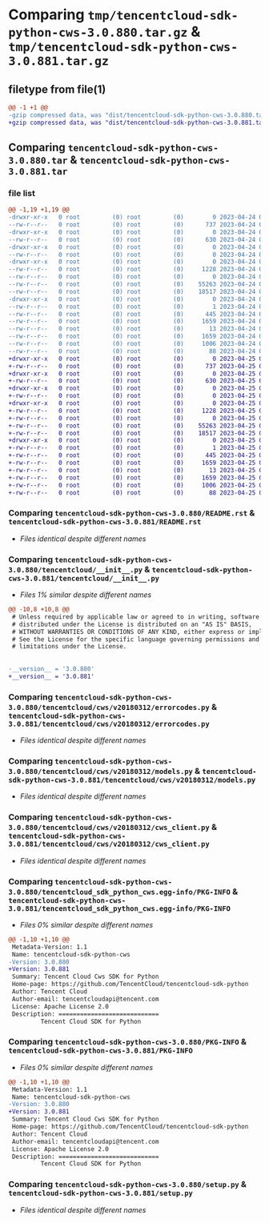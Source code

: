 # Comparing `tmp/tencentcloud-sdk-python-cws-3.0.880.tar.gz` & `tmp/tencentcloud-sdk-python-cws-3.0.881.tar.gz`

## filetype from file(1)

```diff
@@ -1 +1 @@
-gzip compressed data, was "dist/tencentcloud-sdk-python-cws-3.0.880.tar", last modified: Mon Apr 24 03:01:47 2023, max compression
+gzip compressed data, was "dist/tencentcloud-sdk-python-cws-3.0.881.tar", last modified: Tue Apr 25 00:34:41 2023, max compression
```

## Comparing `tencentcloud-sdk-python-cws-3.0.880.tar` & `tencentcloud-sdk-python-cws-3.0.881.tar`

### file list

```diff
@@ -1,19 +1,19 @@
-drwxr-xr-x   0 root         (0) root         (0)        0 2023-04-24 03:01:47.000000 tencentcloud-sdk-python-cws-3.0.880/
--rw-r--r--   0 root         (0) root         (0)      737 2023-04-24 03:01:47.000000 tencentcloud-sdk-python-cws-3.0.880/README.rst
-drwxr-xr-x   0 root         (0) root         (0)        0 2023-04-24 03:01:47.000000 tencentcloud-sdk-python-cws-3.0.880/tencentcloud/
--rw-r--r--   0 root         (0) root         (0)      630 2023-04-24 03:01:47.000000 tencentcloud-sdk-python-cws-3.0.880/tencentcloud/__init__.py
-drwxr-xr-x   0 root         (0) root         (0)        0 2023-04-24 03:01:47.000000 tencentcloud-sdk-python-cws-3.0.880/tencentcloud/cws/
--rw-r--r--   0 root         (0) root         (0)        0 2023-04-24 03:01:47.000000 tencentcloud-sdk-python-cws-3.0.880/tencentcloud/cws/__init__.py
-drwxr-xr-x   0 root         (0) root         (0)        0 2023-04-24 03:01:47.000000 tencentcloud-sdk-python-cws-3.0.880/tencentcloud/cws/v20180312/
--rw-r--r--   0 root         (0) root         (0)     1228 2023-04-24 03:01:47.000000 tencentcloud-sdk-python-cws-3.0.880/tencentcloud/cws/v20180312/errorcodes.py
--rw-r--r--   0 root         (0) root         (0)        0 2023-04-24 03:01:47.000000 tencentcloud-sdk-python-cws-3.0.880/tencentcloud/cws/v20180312/__init__.py
--rw-r--r--   0 root         (0) root         (0)    55263 2023-04-24 03:01:47.000000 tencentcloud-sdk-python-cws-3.0.880/tencentcloud/cws/v20180312/models.py
--rw-r--r--   0 root         (0) root         (0)    18517 2023-04-24 03:01:47.000000 tencentcloud-sdk-python-cws-3.0.880/tencentcloud/cws/v20180312/cws_client.py
-drwxr-xr-x   0 root         (0) root         (0)        0 2023-04-24 03:01:47.000000 tencentcloud-sdk-python-cws-3.0.880/tencentcloud_sdk_python_cws.egg-info/
--rw-r--r--   0 root         (0) root         (0)        1 2023-04-24 03:01:47.000000 tencentcloud-sdk-python-cws-3.0.880/tencentcloud_sdk_python_cws.egg-info/dependency_links.txt
--rw-r--r--   0 root         (0) root         (0)      445 2023-04-24 03:01:47.000000 tencentcloud-sdk-python-cws-3.0.880/tencentcloud_sdk_python_cws.egg-info/SOURCES.txt
--rw-r--r--   0 root         (0) root         (0)     1659 2023-04-24 03:01:47.000000 tencentcloud-sdk-python-cws-3.0.880/tencentcloud_sdk_python_cws.egg-info/PKG-INFO
--rw-r--r--   0 root         (0) root         (0)       13 2023-04-24 03:01:47.000000 tencentcloud-sdk-python-cws-3.0.880/tencentcloud_sdk_python_cws.egg-info/top_level.txt
--rw-r--r--   0 root         (0) root         (0)     1659 2023-04-24 03:01:47.000000 tencentcloud-sdk-python-cws-3.0.880/PKG-INFO
--rw-r--r--   0 root         (0) root         (0)     1006 2023-04-24 03:01:47.000000 tencentcloud-sdk-python-cws-3.0.880/setup.py
--rw-r--r--   0 root         (0) root         (0)       88 2023-04-24 03:01:47.000000 tencentcloud-sdk-python-cws-3.0.880/setup.cfg
+drwxr-xr-x   0 root         (0) root         (0)        0 2023-04-25 00:34:41.000000 tencentcloud-sdk-python-cws-3.0.881/
+-rw-r--r--   0 root         (0) root         (0)      737 2023-04-25 00:34:41.000000 tencentcloud-sdk-python-cws-3.0.881/README.rst
+drwxr-xr-x   0 root         (0) root         (0)        0 2023-04-25 00:34:41.000000 tencentcloud-sdk-python-cws-3.0.881/tencentcloud/
+-rw-r--r--   0 root         (0) root         (0)      630 2023-04-25 00:34:41.000000 tencentcloud-sdk-python-cws-3.0.881/tencentcloud/__init__.py
+drwxr-xr-x   0 root         (0) root         (0)        0 2023-04-25 00:34:41.000000 tencentcloud-sdk-python-cws-3.0.881/tencentcloud/cws/
+-rw-r--r--   0 root         (0) root         (0)        0 2023-04-25 00:34:41.000000 tencentcloud-sdk-python-cws-3.0.881/tencentcloud/cws/__init__.py
+drwxr-xr-x   0 root         (0) root         (0)        0 2023-04-25 00:34:41.000000 tencentcloud-sdk-python-cws-3.0.881/tencentcloud/cws/v20180312/
+-rw-r--r--   0 root         (0) root         (0)     1228 2023-04-25 00:34:41.000000 tencentcloud-sdk-python-cws-3.0.881/tencentcloud/cws/v20180312/errorcodes.py
+-rw-r--r--   0 root         (0) root         (0)        0 2023-04-25 00:34:41.000000 tencentcloud-sdk-python-cws-3.0.881/tencentcloud/cws/v20180312/__init__.py
+-rw-r--r--   0 root         (0) root         (0)    55263 2023-04-25 00:34:41.000000 tencentcloud-sdk-python-cws-3.0.881/tencentcloud/cws/v20180312/models.py
+-rw-r--r--   0 root         (0) root         (0)    18517 2023-04-25 00:34:41.000000 tencentcloud-sdk-python-cws-3.0.881/tencentcloud/cws/v20180312/cws_client.py
+drwxr-xr-x   0 root         (0) root         (0)        0 2023-04-25 00:34:41.000000 tencentcloud-sdk-python-cws-3.0.881/tencentcloud_sdk_python_cws.egg-info/
+-rw-r--r--   0 root         (0) root         (0)        1 2023-04-25 00:34:41.000000 tencentcloud-sdk-python-cws-3.0.881/tencentcloud_sdk_python_cws.egg-info/dependency_links.txt
+-rw-r--r--   0 root         (0) root         (0)      445 2023-04-25 00:34:41.000000 tencentcloud-sdk-python-cws-3.0.881/tencentcloud_sdk_python_cws.egg-info/SOURCES.txt
+-rw-r--r--   0 root         (0) root         (0)     1659 2023-04-25 00:34:41.000000 tencentcloud-sdk-python-cws-3.0.881/tencentcloud_sdk_python_cws.egg-info/PKG-INFO
+-rw-r--r--   0 root         (0) root         (0)       13 2023-04-25 00:34:41.000000 tencentcloud-sdk-python-cws-3.0.881/tencentcloud_sdk_python_cws.egg-info/top_level.txt
+-rw-r--r--   0 root         (0) root         (0)     1659 2023-04-25 00:34:41.000000 tencentcloud-sdk-python-cws-3.0.881/PKG-INFO
+-rw-r--r--   0 root         (0) root         (0)     1006 2023-04-25 00:34:41.000000 tencentcloud-sdk-python-cws-3.0.881/setup.py
+-rw-r--r--   0 root         (0) root         (0)       88 2023-04-25 00:34:41.000000 tencentcloud-sdk-python-cws-3.0.881/setup.cfg
```

### Comparing `tencentcloud-sdk-python-cws-3.0.880/README.rst` & `tencentcloud-sdk-python-cws-3.0.881/README.rst`

 * *Files identical despite different names*

### Comparing `tencentcloud-sdk-python-cws-3.0.880/tencentcloud/__init__.py` & `tencentcloud-sdk-python-cws-3.0.881/tencentcloud/__init__.py`

 * *Files 1% similar despite different names*

```diff
@@ -10,8 +10,8 @@
 # Unless required by applicable law or agreed to in writing, software
 # distributed under the License is distributed on an "AS IS" BASIS,
 # WITHOUT WARRANTIES OR CONDITIONS OF ANY KIND, either express or implied.
 # See the License for the specific language governing permissions and
 # limitations under the License.
 
 
-__version__ = '3.0.880'
+__version__ = '3.0.881'
```

### Comparing `tencentcloud-sdk-python-cws-3.0.880/tencentcloud/cws/v20180312/errorcodes.py` & `tencentcloud-sdk-python-cws-3.0.881/tencentcloud/cws/v20180312/errorcodes.py`

 * *Files identical despite different names*

### Comparing `tencentcloud-sdk-python-cws-3.0.880/tencentcloud/cws/v20180312/models.py` & `tencentcloud-sdk-python-cws-3.0.881/tencentcloud/cws/v20180312/models.py`

 * *Files identical despite different names*

### Comparing `tencentcloud-sdk-python-cws-3.0.880/tencentcloud/cws/v20180312/cws_client.py` & `tencentcloud-sdk-python-cws-3.0.881/tencentcloud/cws/v20180312/cws_client.py`

 * *Files identical despite different names*

### Comparing `tencentcloud-sdk-python-cws-3.0.880/tencentcloud_sdk_python_cws.egg-info/PKG-INFO` & `tencentcloud-sdk-python-cws-3.0.881/tencentcloud_sdk_python_cws.egg-info/PKG-INFO`

 * *Files 0% similar despite different names*

```diff
@@ -1,10 +1,10 @@
 Metadata-Version: 1.1
 Name: tencentcloud-sdk-python-cws
-Version: 3.0.880
+Version: 3.0.881
 Summary: Tencent Cloud Cws SDK for Python
 Home-page: https://github.com/TencentCloud/tencentcloud-sdk-python
 Author: Tencent Cloud
 Author-email: tencentcloudapi@tencent.com
 License: Apache License 2.0
 Description: ============================
         Tencent Cloud SDK for Python
```

### Comparing `tencentcloud-sdk-python-cws-3.0.880/PKG-INFO` & `tencentcloud-sdk-python-cws-3.0.881/PKG-INFO`

 * *Files 0% similar despite different names*

```diff
@@ -1,10 +1,10 @@
 Metadata-Version: 1.1
 Name: tencentcloud-sdk-python-cws
-Version: 3.0.880
+Version: 3.0.881
 Summary: Tencent Cloud Cws SDK for Python
 Home-page: https://github.com/TencentCloud/tencentcloud-sdk-python
 Author: Tencent Cloud
 Author-email: tencentcloudapi@tencent.com
 License: Apache License 2.0
 Description: ============================
         Tencent Cloud SDK for Python
```

### Comparing `tencentcloud-sdk-python-cws-3.0.880/setup.py` & `tencentcloud-sdk-python-cws-3.0.881/setup.py`

 * *Files identical despite different names*

